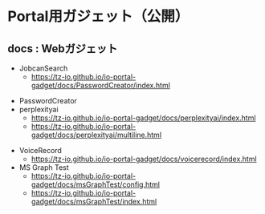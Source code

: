 # Portal用ガジェット（公開）

## docs : Webガジェット

- JobcanSearch
  - https://tz-io.github.io/io-portal-gadget/docs/PasswordCreator/index.html
* PasswordCreator
* perplexityai
  - https://tz-io.github.io/io-portal-gadget/docs/perplexityai/index.html
  - https://tz-io.github.io/io-portal-gadget/docs/perplexityai/multiline.html
- VoiceRecord
  - https://tz-io.github.io/io-portal-gadget/docs/voicerecord/index.html
- MS Graph Test
  - https://tz-io.github.io/io-portal-gadget/docs/msGraphTest/config.html
  - https://tz-io.github.io/io-portal-gadget/docs/msGraphTest/index.html
    
